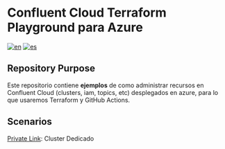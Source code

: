 # Confluent Cloud Terraform Playground  para Azure

[![en](https://img.shields.io/badge/lang-en-red.svg)](https://github.com/ogomezso/confluent-terraform-azure-playground/blob/main/README.md)
[![es](https://img.shields.io/badge/lang-es-yellow.svg)](https://github.com/ogomezso/confluent-terraform-azure-playground/blob/main/README.es.md)

## Repository Purpose

Este repositorio contiene **ejemplos** de como administrar recursos en Confluent Cloud (clusters, iam, topics, etc) desplegados en azure, para lo que usaremos Terraform y GitHub Actions.

## Scenarios

[Private Link](https://github.com/ogomezso/confluent-terraform-azure-playground/blob/main/private-link/README.es.md): Cluster Dedicado 
